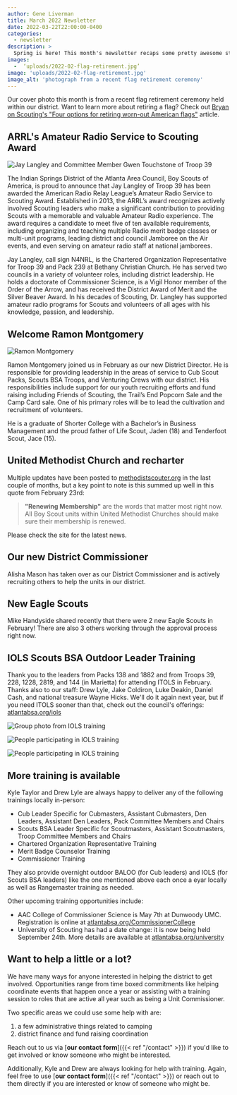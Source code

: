 ```yaml
---
author: Gene Liverman
title: March 2022 Newsletter
date: 2022-03-22T22:00:00-0400
categories:
  - newsletter
description: >
  Spring is here! This month's newsletter recaps some pretty awesome stuff from the last couple of months including awards, a flag retirement ceremony, camp cards, and our new District Director. Some information related to recharter and the UMC is also included.
images:
  -  ‘uploads/2022-02-flag-retirement.jpg’
image: 'uploads/2022-02-flag-retirement.jpg'
image_alt: 'photograph from a recent flag retirement ceremony'
---
```


Our cover photo this month is from a recent flag retirement ceremony held within our district. Want to learn more about retiring a flag? Check out [Bryan on Scouting's "Four options for retiring worn-out American flags"](https://blog.scoutingmagazine.org/2014/09/08/retiring-worn-out-american-flags/) article.

## ARRL's Amateur Radio Service to Scouting Award

![Jay Langley and Committee Member Gwen Touchstone of Troop 39](/uploads/2022-Jay-Langley-and-Committee-Member-Gwen-Touchstone-of-Troop-39.jpg)

The Indian Springs District of the Atlanta Area Council, Boy Scouts of America, is proud to announce that Jay Langley of Troop 39 has been awarded the American Radio Relay League’s Amateur Radio Service to Scouting Award. Established in 2013, the ARRL’s award recognizes actively involved Scouting leaders who make a significant contribution to providing Scouts with a memorable and valuable Amateur Radio experience. The award requires a candidate to meet five of ten available requirements, including organizing and teaching multiple Radio merit badge classes or multi-unit programs, leading district and council Jamboree on the Air events, and even serving on amateur radio staff at national jamborees.

Jay Langley, call sign N4NRL, is the Chartered Organization Representative for Troop 39 and Pack 239 at Bethany Christian Church. He has served two councils in a variety of volunteer roles, including district leadership. He holds a doctorate of Commissioner Science, is a Vigil Honor member of the Order of the Arrow, and has received the District Award of Merit and the Silver Beaver Award. In his decades of Scouting, Dr. Langley has supported amateur radio programs for Scouts and volunteers of all ages with his knowledge, passion, and leadership.

## Welcome Ramon Montgomery

![Ramon Montgomery](/uploads/2022-02-Ramon-Montgomery.jpg)

Ramon Montgomery joined us in February as our new District Director. He is responsible for providing leadership in the areas of service to Cub Scout Packs, Scouts BSA Troops, and Venturing Crews with our district. His responsibilities include support for our youth recruiting efforts and fund raising including Friends of Scouting, the Trail’s End Popcorn Sale and the Camp Card sale. One of his primary roles will be to lead the cultivation and recruitment of volunteers.

He is a graduate of Shorter College with a Bachelor’s in Business Management and the proud father of Life Scout, Jaden (18) and Tenderfoot Scout, Jace (15).

## United Methodist Church and recharter

Multiple updates have been posted to [methodistscouter.org](https://methodistscouter.org) in the last couple of months, but a key point to note is this summed up well in this quote from February 23rd:

> **"Renewing Membership"** are the words that matter most right now. All Boy Scout units within United Methodist Churches should make sure their membership is renewed.

Please check the site for the latest news.

## Our new District Commissioner

Alisha Mason has taken over as our District Commissioner and is actively recruiting others to help the units in our district.

## New Eagle Scouts

Mike Handyside shared recently that there were 2 new Eagle Scouts in February! There are also 3 others working through the approval process right now.

## IOLS Scouts BSA Outdoor Leader Training

Thank you to the leaders from Packs 138 and 1882 and from Troops 39, 228, 1228, 2819, and 144 (in Marietta) for attending ITOLS in February. Thanks also to our staff: Drew Lyle, Jake Coldiron, Luke Deakin, Daniel Cash, and national treasure Wayne Hicks. We'll do it again next year, but if you need ITOLS sooner than that, check out the council's offerings: [atlantabsa.org/iols](https://www.atlantabsa.org/iols)

![Group photo from IOLS training](/uploads/2022-02-IOLS-1.jpg)

![People participating in IOLS training](/uploads/2022-02-IOLS-2.jpg)

![People participating in IOLS training](/uploads/2022-02-IOLS-3.jpg)

## More training is available

Kyle Taylor and Drew Lyle are always happy to deliver any of the following trainings locally in-person:

- Cub Leader Specific for Cubmasters, Assistant Cubmasters, Den Leaders, Assistant Den Leaders, Pack Committee Members and Chairs
- Scouts BSA Leader Specific for Scoutmasters, Assistant Scoutmasters, Troop Committee Members and Chairs
- Chartered Organization Representative Training
- Merit Badge Counselor Training
- Commissioner Training

They also provide overnight outdoor BALOO (for Cub leaders) and IOLS (for Scouts BSA leaders) like the one mentioned above each once a eyar locally as well as Rangemaster training as needed.

Other upcoming training opportunities include:

- AAC College of Commissioner Science is May 7th at Dunwoody UMC. Registration is online at [atlantabsa.org/CommissionerCollege](https://www.atlantabsa.org/CommissionerCollege)
- University of Scouting has had a date change: it is now being held September 24th. More details are available at [atlantabsa.org/university](https://www.atlantabsa.org/university)

## Want to help a little or a lot?

We have many ways for anyone interested in helping the district to get involved. Opportunities range from time boxed commitments like helping coordinate events that happen once a year or assisting with a training session to roles that are active all year such as being a Unit Commissioner.

Two specific areas we could use some help with are:

1. a few administrative things related to camping
2. district finance and fund raising coordination

Reach out to us via [**our contact form**]({{< ref "/contact" >}}) if you'd like to get involved or know someone who might be interested.

Additionally, Kyle and Drew are always looking for help with training. Again, feel free to use [**our contact form**]({{< ref "/contact" >}}) or reach out to them directly if you are interested or know of someone who might be.
